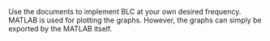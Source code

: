 Use the documents to implement BLC at your own desired frequency.
MATLAB is used for plotting the graphs. 
However, the graphs can simply be exported by the MATLAB itself. 
